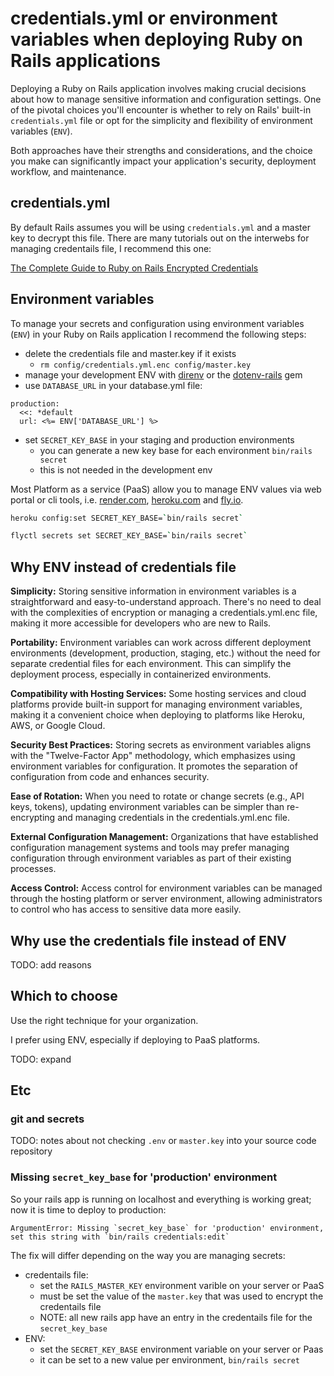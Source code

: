 # credentials.yml or environment variables when deploying Ruby on Rails applications

Deploying a Ruby on Rails application involves making crucial decisions about how to manage sensitive information and configuration settings. One of the pivotal choices you'll encounter is whether to rely on Rails' built-in `credentials.yml` file or opt for the simplicity and flexibility of environment variables (`ENV`).

Both approaches have their strengths and considerations, and the choice you make can significantly impact your application's security, deployment workflow, and maintenance.

## credentials.yml

By default Rails assumes you will be using `credentials.yml` and a master key to decrypt this file. There are many tutorials out on the interwebs for managing credentails file, I recommend this one:

[The Complete Guide to Ruby on Rails Encrypted Credentials](https://web-crunch.com/posts/the-complete-guide-to-ruby-on-rails-encrypted-credentials)

## Environment variables

To manage your secrets and configuration using environment variables (`ENV`) in your Ruby on Rails application I recommend the following steps:

- delete the credentials file and master.key if it exists
  - `rm config/credentials.yml.enc config/master.key`
- manage your development ENV with [direnv](https://direnv.net/) or the [dotenv-rails](https://github.com/bkeepers/dotenv) gem
- use `DATABASE_URL` in your database.yml file:

```
production:
  <<: *default
  url: <%= ENV['DATABASE_URL'] %>
```

- set `SECRET_KEY_BASE` in your staging and production environments
  - you can generate a new key base for each environment `bin/rails secret`
  - this is not needed in the development env

Most Platform as a service (PaaS) allow you to manage ENV values via web portal or cli tools, i.e. [render.com](https://render.com/), [heroku.com](https://www.heroku.com/home) and [fly.io](https://fly.io/).

```sh
heroku config:set SECRET_KEY_BASE=`bin/rails secret`
```

```sh
flyctl secrets set SECRET_KEY_BASE=`bin/rails secret`
```

## Why ENV instead of credentials file

**Simplicity:**
Storing sensitive information in environment variables is a straightforward and easy-to-understand approach. There's no need to deal with the complexities of encryption or managing a credentials.yml.enc file, making it more accessible for developers who are new to Rails.

**Portability:**
Environment variables can work across different deployment environments (development, production, staging, etc.) without the need for separate credential files for each environment. This can simplify the deployment process, especially in containerized environments.

**Compatibility with Hosting Services:**
Some hosting services and cloud platforms provide built-in support for managing environment variables, making it a convenient choice when deploying to platforms like Heroku, AWS, or Google Cloud.

**Security Best Practices:**
Storing secrets as environment variables aligns with the "Twelve-Factor App" methodology, which emphasizes using environment variables for configuration. It promotes the separation of configuration from code and enhances security.

**Ease of Rotation:**
When you need to rotate or change secrets (e.g., API keys, tokens), updating environment variables can be simpler than re-encrypting and managing credentials in the credentials.yml.enc file.

**External Configuration Management:**
Organizations that have established configuration management systems and tools may prefer managing configuration through environment variables as part of their existing processes.

**Access Control:**
Access control for environment variables can be managed through the hosting platform or server environment, allowing administrators to control who has access to sensitive data more easily.

## Why use the credentials file instead of ENV

TODO: add reasons

## Which to choose

Use the right technique for your organization.

I prefer using ENV, especially if deploying to PaaS platforms.

TODO: expand

## Etc

### git and secrets

TODO: notes about not checking `.env` or `master.key` into your source code repository

### Missing `secret_key_base` for 'production' environment

So your rails app is running on localhost and everything is working great; now it is time to deploy to production:

```
ArgumentError: Missing `secret_key_base` for 'production' environment, set this string with `bin/rails credentials:edit`
```

The fix will differ depending on the way you are managing secrets:

- credentails file:
  - set the `RAILS_MASTER_KEY` environment varible on your server or PaaS
  - must be set the value of the `master.key` that was used to encrypt the credentails file
  - NOTE: all new rails app have an entry in the credentails file for the `secret_key_base`
- ENV:
  - set the `SECRET_KEY_BASE` environment variable on your server or Paas
  - it can be set to a new value per environment, `bin/rails secret`
